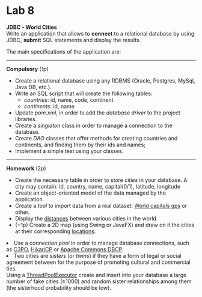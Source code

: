 <html>
<head> <title> Lab 8</title> </head>
<body>

<a name="lab8"></a>

<h1> Lab 8</h1>

<p>
<b>JDBC - World Cities</b> <br/>
Write an application that allows to <b>connect</b> to a relational database by using JDBC, <b>submit</b> SQL statements and display the results.

<p>
The main specifications of the application are:
<hr>
<p><b>Compulsory</b> (1p)

<ul>
<li>Create a relational database using any RDBMS (Oracle, Postgres, MySql, Java DB, etc.).
<li>Write an SQL script that will create the following tables:
<ul>
<li> <i>countries</i>: id, name, code, continent
<li> <i>continents</i>: id, name
</ul>
</pre>
<li>Update <i>pom.xml</i>, in order to add the <i>database driver</i> to the project libraries.
<li>Create a <i>singleton</i> class in order to manage a connection to the database.
<li>Create <i>DAO</i>  classes that offer methods for creating countries and continents, and finding them by their ids and names;
<li>Implement a simple test using your classes.
</ul>

<hr>
<p><b>Homework</b> (2p)
<br/>

<ul>
<li> Create the necessary table in order to store <i>cities</i> in your database. A city may contain: id, country, name, capital(0/1), latitude, longitude
<li> Create an object-oriented model of the data managed by the application.
<li> Create a <i>tool</i> to import data from a real dataset: <a href="https://www.kaggle.com/datasets/nikitagrec/world-capitals-gps">World capitals gps</a> or other.
<li> Display the <a href="https://www.geeksforgeeks.org/program-distance-two-points-earth/">distances</a> between various cities in the world.
<li> (+1p) Create a 2D map (using Swing or JavaFX) and draw on it the cities at their corresponding <a href="https://www.baeldung.com/java-convert-latitude-longitude">locations</a>.
</ul>

<li> Use a <i>connection pool</i> in order to manage database connections, such as <a href="https://www.mchange.com/projects/c3p0/">C3PO</a>, 
<a href="https://github.com/brettwooldridge/HikariCP">HikariCP</a> or <a href="http://commons.apache.org/proper/commons-dbcp/">Apache Commons DBCP</a>.
<li> Two cities are <i>sisters</i> (or <i>twins</i>) if they have a form of legal or social agreement between for the purpose of promoting cultural and commercial ties. <br/>
Using a <a href="https://docs.oracle.com/javase/8/docs/api/java/util/concurrent/ThreadPoolExecutor.html">ThreadPoolExecutor</a> create and insert into your database a large number of fake cities (&ge;1000) 
and random sister relationships among them (the sisterhood probability should be low).
</ul>

</body>
</html>
